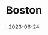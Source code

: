 ---
title: "Boston"
type: city
date: 2023-06-24
hashtag: boston
subdivision-of:
  - Massachusetts
tags:
  - city
  - Massachusetts
---